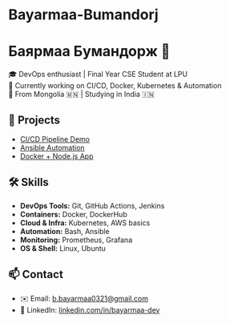 # Bayarmaa-Bumandorj
# Баярмаа Бумандорж 👋

🎓 DevOps enthusiast | Final Year CSE Student at LPU  
🌱 Currently working on CI/CD, Docker, Kubernetes & Automation  
📌 From Mongolia 🇲🇳 | Studying in India 🇮🇳

## 🚀 Projects

- [CI/CD Pipeline Demo](https://github.com/bayarmaa-dev/ci-cd-demo)
- [Ansible Automation](https://github.com/bayarmaa-dev/ansible-automation)
- [Docker + Node.js App](https://github.com/bayarmaa-dev/docker-node-app)

## 🛠️ Skills

- **DevOps Tools:** Git, GitHub Actions, Jenkins
- **Containers:** Docker, DockerHub
- **Cloud & Infra:** Kubernetes, AWS basics
- **Automation:** Bash, Ansible
- **Monitoring:** Prometheus, Grafana
- **OS & Shell:** Linux, Ubuntu

## 📫 Contact

- ✉️ Email: b.bayarmaa0321@gmail.com
- 🔗 LinkedIn: [linkedin.com/in/bayarmaa-dev](https://linkedin.com/in/bayarmaa-dev)
